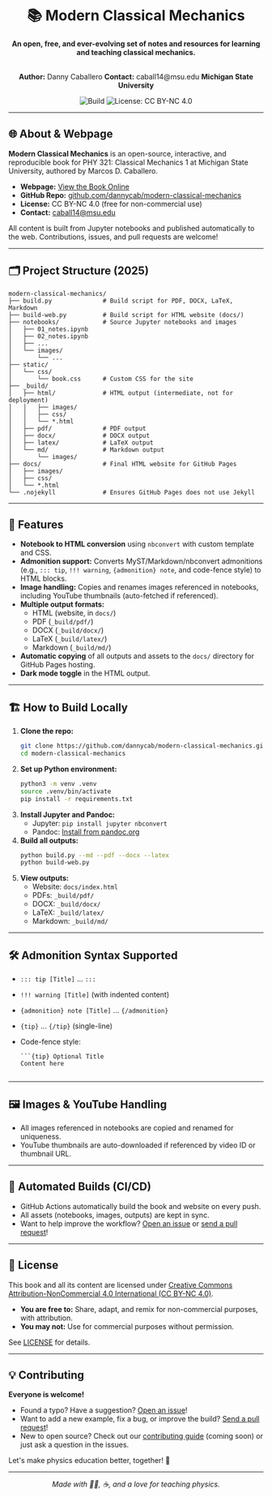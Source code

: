 <div align="center">

# 📚 Modern Classical Mechanics

**An open, free, and ever-evolving set of notes and resources for learning and teaching classical mechanics.**

<br>
<strong>Author:</strong> Danny Caballero  
<strong>Contact:</strong> caball14@msu.edu  
<strong>Michigan State University</strong>

![Build](https://img.shields.io/badge/build-passing-brightgreen) ![License: CC BY-NC 4.0](https://img.shields.io/badge/license-CC--BY--NC%204.0-blue)

</div>

---

## 🌐 About & Webpage

**Modern Classical Mechanics** is an open-source, interactive, and reproducible book for PHY 321: Classical Mechanics 1 at Michigan State University, authored by Marcos D. Caballero.

- **Webpage:** [View the Book Online](https://dannycaballero.info/modern-classical-mechanics/)
- **GitHub Repo:** [github.com/dannycab/modern-classical-mechanics](https://github.com/dannycab/modern-classical-mechanics)
- **License:** CC BY-NC 4.0 (free for non-commercial use)
- **Contact:** caball14@msu.edu

All content is built from Jupyter notebooks and published automatically to the web. Contributions, issues, and pull requests are welcome!

---

## 🗂️ Project Structure (2025)

```
modern-classical-mechanics/
├── build.py              # Build script for PDF, DOCX, LaTeX, Markdown
├── build-web.py          # Build script for HTML website (docs/)
├── notebooks/            # Source Jupyter notebooks and images
│   ├── 01_notes.ipynb
│   ├── 02_notes.ipynb
│   ├── ...
│   └── images/
│       └── ...
├── static/
│   └── css/
│       └── book.css      # Custom CSS for the site
├── _build/
│   ├── html/             # HTML output (intermediate, not for deployment)
│   │   ├── images/
│   │   ├── css/
│   │   └── *.html
│   ├── pdf/              # PDF output
│   ├── docx/             # DOCX output
│   ├── latex/            # LaTeX output
│   └── md/               # Markdown output
│       └── images/
├── docs/                 # Final HTML website for GitHub Pages
│   ├── images/
│   ├── css/
│   └── *.html
└── .nojekyll             # Ensures GitHub Pages does not use Jekyll
```

---

## 🚀 Features

- **Notebook to HTML conversion** using `nbconvert` with custom template and CSS.
- **Admonition support:** Converts MyST/Markdown/nbconvert admonitions (e.g., `::: tip`, `!!! warning`, `{admonition} note`, and code-fence style) to HTML blocks.
- **Image handling:** Copies and renames images referenced in notebooks, including YouTube thumbnails (auto-fetched if referenced).
- **Multiple output formats:**
  - HTML (website, in `docs/`)
  - PDF (`_build/pdf/`)
  - DOCX (`_build/docx/`)
  - LaTeX (`_build/latex/`)
  - Markdown (`_build/md/`)
- **Automatic copying** of all outputs and assets to the `docs/` directory for GitHub Pages hosting.
- **Dark mode toggle** in the HTML output.

---

## 🏗️ How to Build Locally

1. **Clone the repo:**
   ```sh
   git clone https://github.com/dannycab/modern-classical-mechanics.git
   cd modern-classical-mechanics
   ```
2. **Set up Python environment:**
   ```sh
   python3 -m venv .venv
   source .venv/bin/activate
   pip install -r requirements.txt
   ```
3. **Install Jupyter and Pandoc:**
   - Jupyter: `pip install jupyter nbconvert`
   - Pandoc: [Install from pandoc.org](https://pandoc.org/installing.html)
4. **Build all outputs:**
   ```sh
   python build.py --md --pdf --docx --latex
   python build-web.py
   ```
5. **View outputs:**
   - Website: `docs/index.html`
   - PDFs: `_build/pdf/`
   - DOCX: `_build/docx/`
   - LaTeX: `_build/latex/`
   - Markdown: `_build/md/`

---

## 🛠️ Admonition Syntax Supported

- `::: tip [Title]` ... `:::`
- `!!! warning [Title]` (with indented content)
- `{admonition} note [Title]` ... `{/admonition}`
- `{tip}` ... `{/tip}` (single-line)
- Code-fence style:
  
  ```
  ```{tip} Optional Title
  Content here
  ```
  ```

---

## 🖼️ Images & YouTube Handling

- All images referenced in notebooks are copied and renamed for uniqueness.
- YouTube thumbnails are auto-downloaded if referenced by video ID or thumbnail URL.

---

## 🤖 Automated Builds (CI/CD)

- GitHub Actions automatically build the book and website on every push.
- All assets (notebooks, images, outputs) are kept in sync.
- Want to help improve the workflow? [Open an issue](https://github.com/dannycab/modern-classical-mechanics/issues) or [send a pull request](https://github.com/dannycab/modern-classical-mechanics/pulls)!

---

## 📝 License

This book and all its content are licensed under [Creative Commons Attribution-NonCommercial 4.0 International (CC BY-NC 4.0)](https://creativecommons.org/licenses/by-nc/4.0/).

- **You are free to:** Share, adapt, and remix for non-commercial purposes, with attribution.
- **You may not:** Use for commercial purposes without permission.

See [LICENSE](LICENSE) for details.

---

## 💡 Contributing

**Everyone is welcome!**

- Found a typo? Have a suggestion? [Open an issue](https://github.com/dannycab/modern-classical-mechanics/issues)!
- Want to add a new example, fix a bug, or improve the build? [Send a pull request](https://github.com/dannycab/modern-classical-mechanics/pulls)!
- New to open source? Check out our [contributing guide](CONTRIBUTING.md) (coming soon) or just ask a question in the issues.

Let's make physics education better, together! 🚀

---

<div align="center">

*Made with 🧑‍🔬, ☕, and a love for teaching physics.*

</div>
